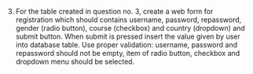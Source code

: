 3.	For the table created in question no. 3, create a web form for registration which should contains username, password, repassword, gender (radio button), course (checkbox) and country (dropdown) and submit button.  When submit is pressed insert the value given by user into database table. Use proper validation: username, password and repassword should not be empty, item of radio button, checkbox and dropdown menu should be selected. 
